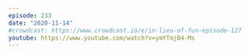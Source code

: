 ```yaml
---
episode: 233
date: "2020-11-14"
#crowdcast: https://www.crowdcast.io/e/in-lieu-of-fun-episode-127
youtube: https://www.youtube.com/watch?v=ymYTmjB4-Ms
---
```


